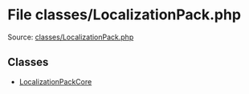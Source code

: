 File classes/LocalizationPack.php
=========

Source: [classes/LocalizationPack.php](https://github.com/PrestaShop/PrestaShop/blob/1.5.0.3/classes/LocalizationPack.php)


Classes
-------

* [LocalizationPackCore](class.LocalizationPackCore.md)

